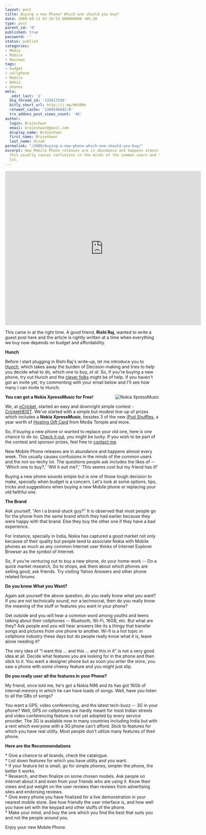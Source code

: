 ```yaml
---
layout: post
title: Buying a new Phone? Which one should you buy?
date: 2009-04-13 07:19:53.000000000 +05:30
type: post
parent_id: '0'
published: true
password: ''
status: publish
categories:
- Media
- Mobile
- Reviews
tags:
- budget
- cellphone
- Mobile
- Nokia
- phones
meta:
  _edit_last: '1'
  dsq_thread_id: '135617236'
  bitly_short_url: http://j.mp/mKX6Mn
  retweet_cache: '1309540442:0'
  trx_addons_post_views_count: '46'
author:
  login: Brajeshwar
  email: brajeshwar@gmail.com
  display_name: Brajeshwar
  first_name: Brajeshwar
  last_name: Oinam
permalink: "/2009/buying-a-new-phone-which-one-should-you-buy/"
excerpt: New Mobile Phone releases are in abundance and happens almost every week.
  This usually causes confusions in the minds of the common users and the not-so-techy
  lot.
---
```

<p><object width="640" height="505"><param name="movie" value="http://www.youtube.com/v/GYs8hteVlMQ&hl=en&fs=1&rel=0&&fmt=18" /><param name="allowFullScreen" value="true" /><param name="allowscriptaccess" value="always" /><embed src="http://www.youtube.com/v/GYs8hteVlMQ&hl=en&fs=1&rel=0&&fmt=18" type="application/x-shockwave-flash" allowscriptaccess="always" allowfullscreen="true" width="640" height="505"></embed></object></p>
<p><!--more--></p>
<p>This came in at the right time. A good friend, <strong>Rishi Raj</strong>,  wanted to write a guest post here and the article is rightly written at a time when everything we buy now depends on budget and affordability.</p>
<p><strong>Hunch</strong></p>
<p>Before I start plugging in Rishi Raj's write-up, let me introduce you to <a href="http://www.hunch.com/">Hunch</a>, which takes away the burden of Decision-making and tries to help you decide what to do, which one to buy, <em>et al</em>. So, if you're buying a new phone, try out Hunch and the <a href="http://www.hunch.com/info/the-hunch-team/">clever folks</a> might be of help. If you haven't got an invite yet, try commenting with your email below and I'll see how many I can invite to Hunch.</p>
<p><a href="http://cricketheist.com/"><img src="{{ site.baseurl }}/assets/2009/04/nokia-xpressmusic.jpg" alt="Nokia XpressMusic" style="float: right; margin: 0 0 0 5px; border: 0 none;" /></a><strong>You can get a Nokia XpressMusic for Free!</strong></p>
<p>We, at <a href="http://oCricket.com/">oCricket</a>, started an easy and downright simple contest - <a href="http://cricketheist.com/">CricketHEIST</a>. We've started with a simple but modest line-up of prizes which includes a <strong>Nokia XpressMusic</strong>, besides 3 of the new <a href="http://www.apple.com/ipodshuffle/">iPod Shuffles</a>, a year worth of <a href="http://mediatemple.net/webhosting/thehostingcard/">Hosting Gift Card</a> from Media Temple and more.</p>
<p>So, if buying a new phone or wanted to replace your old one, here is one chance to do so. <a href="http://cricketheist.com/">Check it out</a>, you might be lucky. If you wish to be part of the contest and sponsor prizes, feel free to <a href="http://brajeshwar.wpengine.com/contact/">contact me</a>.</p>
<p>New Mobile Phone releases are in abundance and happens almost every week. This usually causes confusions in the minds of the common users and the not-so-techy lot. The questions people ask includes the likes of  -- 'Which one to buy?,' 'Will it suit me?,' 'This seems cool but my friend has it!'</p>
<p>Buying a new phone sounds simple but is one of those tough decision to make, specially when budget is a concern. Let's look at some options, tips, tricks and suggestions when buying a new Mobile phone or replacing your old faithful one.</p>
<p><strong>The Brand</strong></p>
<p>Ask yourself, "Am I a brand-stuck guy?" It is observed that most people go for the phone from the same brand which they had earlier because they were happy with that brand. Else they buy the other one if they have a bad experience.</p>
<p>For instance, specially in India, Nokia has captured a good market not only because of their quality but people tend to associate Nokia with Mobile phones as much as any common Internet user thinks of Internet Explorer Browser as the symbol of Internet.</p>
<p>So, if you're venturing out to buy a new phone, do your home-work -- Do a quick market research, Go to shops, ask them about which phones are selling good, ask friends. Try visiting Yahoo Answers and other phone related forums.</p>
<p><strong>Do you know What you Want?</strong></p>
<p>Again ask yourself the above question, do you really know what you want? If you are not technically sound, nor a technocrat, then do you really know the meaning of the stuff or features you want in your phone?</p>
<p>Get outside and you will hear a common word among youths and teens talking about their cellphones --  Bluetooth, Wi-Fi, 16GB, etc. But what are they? Ask people and you will hear answers like its a thingy that transfer songs and pictures from one phone to another. Wi-fi is a hot topic in cellphone industry these days but do people really know what it is, leave alone needing it?</p>
<p>The very idea of "I want this ... and this ... and this in it" is not a very good idea at all. Decide what features you are looking for in the phone and then stick to it. You want a designer phone but as soon you enter the store, you saw a phone with some cheesy feature and you might just slip.</p>
<p><strong>Do you really user all the features in your Phone?</strong></p>
<p>My friend, once told me, he's got a Nokia N96 and its has got 16Gb of internal memory in which he can have loads of songs. Well, have you listen to all the GBs of songs?</p>
<p>You want a GPS, video conferencing, and the latest tech-buzz -- 3G in your phone? Well, GPS on cellphones are hardly meant for most Indian streets and video conferencing feature is not yet adopted by every service provider. The 3G is available now in many countries including India but with a rent which everyone with a 3G phone can't afford. Stick to features for which you have real utility. Most people don't utilize many features of their phone.</p>
<p><strong>Here are the Recommendations</strong></p>
<p>* Give a chance to all brands, check the catalogue.<br />
* List down features for which you have utility and you want.<br />
* If your feature list is small, go for simple phones; simpler the phone, the better it works.<br />
* Research, and then finalize on some chosen models. Ask people on internet about it and even from your friends who are using it. Know their views and put weight on the user reviews than reviews from advertising sites and endorsing reviews.<br />
* Give every phone you have finalized for a live demonstration in your nearest mobile store. See how friendly the user interface is, and how well you have set with the keypad and other stuffs of the phone.<br />
* Make your mind, and buy the one which you find the best that suits you and not the people around you.</p>
<p>Enjoy your new Mobile Phone.</p>
